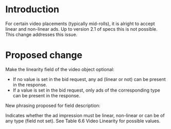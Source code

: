 # Introduction #

For certain video placements (typically mid-rolls), it is alright to accept linear and non-linear ads. Up to version 2.1 of specs this is not possible. This change addresses this issue.

# Proposed change #

Make the linearity field of the video object optional:
  * If no value is set in the bid request, any ad (linear or not) can be present in the response.
  * If a value is set in the bid request, only ads of the corresponding type can be present in the response.

New phrasing proposed for field description:

Indicates whether the ad impression must be linear, non-linear or can be of any type (field not set). See Table 6.6 Video Linearity for possible values.